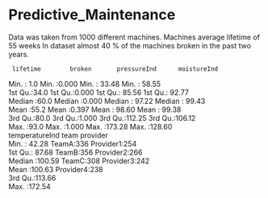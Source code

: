 # Predictive_Maintenance
Data was taken from 1000 different machines.
Machines average lifetime of 55 weeks
In dataset almost 40 % of the machines broken in the past two years.


     lifetime        broken       pressureInd      moistureInd    
  Min.   : 1.0   Min.   :0.000   Min.   : 33.48   Min.   : 58.55  
  1st Qu.:34.0   1st Qu.:0.000   1st Qu.: 85.56   1st Qu.: 92.77  
  Median :60.0   Median :0.000   Median : 97.22   Median : 99.43  
  Mean   :55.2   Mean   :0.397   Mean   : 98.60   Mean   : 99.38  
  3rd Qu.:80.0   3rd Qu.:1.000   3rd Qu.:112.25   3rd Qu.:106.12  
  Max.   :93.0   Max.   :1.000   Max.   :173.28   Max.   :128.60  
  temperatureInd      team          provider  
  Min.   : 42.28   TeamA:336   Provider1:254  
  1st Qu.: 87.68   TeamB:356   Provider2:266  
  Median :100.59   TeamC:308   Provider3:242  
  Mean   :100.63               Provider4:238  
  3rd Qu.:113.66                              
  Max.   :172.54


